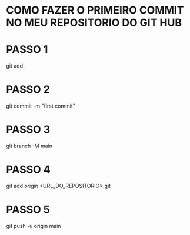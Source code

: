 # COMO FAZER O PRIMEIRO COMMIT NO MEU REPOSITORIO DO GIT HUB #

# PASSO 1
git add .

# PASSO 2
git commit -m "first commit"

# PASSO 3
git branch -M main

# PASSO 4
git add origin <URL_DO_REPOSITORIO>.git

# PASSO 5
git push -u origin main